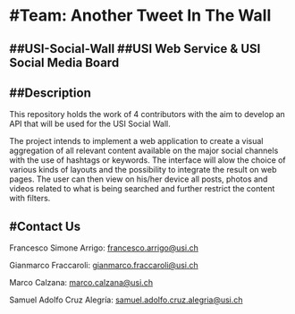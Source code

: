#Team: Another Tweet In The Wall
=========

##USI-Social-Wall
##USI Web Service &amp; USI Social Media Board
-

##Description
-
This repository holds the work of 4 contributors with the aim to develop an API that will be used for the USI Social Wall.

The project intends to implement a web application to create a visual aggregation of all relevant content available on the major social channels with the use of hashtags or keywords. 
The interface will alow the choice of various kinds of layouts and the possibility to integrate the result on web pages. The user can then view on his/her device all posts, photos and videos related to what is being searched and further restrict the content with filters.

#Contact Us
-
Francesco Simone Arrigo: francesco.arrigo@usi.ch

Gianmarco Fraccaroli: gianmarco.fraccaroli@usi.ch

Marco Calzana: marco.calzana@usi.ch

Samuel Adolfo Cruz Alegría: samuel.adolfo.cruz.alegria@usi.ch

